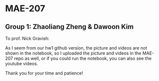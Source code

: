 # MAE-207
## Group 1: Zhaoliang Zheng & Dawoon Kim
To prof. 	Nick Gravish:

As I seem from our hw1 github version, the picture and videos are not shown in the notebook, so I uploaded the picture and videos in the MAE-207 repo as well, or if you could run the notebook, you can also see the youtube videos.

Thank you for your time and patience!
